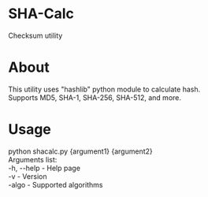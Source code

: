 # SHA-Calc
Checksum utility
# About
This utility uses "hashlib" python module to calculate hash.<br>
Supports MD5, SHA-1, SHA-256, SHA-512, and more.
# Usage
python shacalc.py {argument1} {argument2}<br>
Arguments list:<br>
  -h, --help - Help page<br>
  -v - Version<br>
  -algo - Supported algorithms<br>

